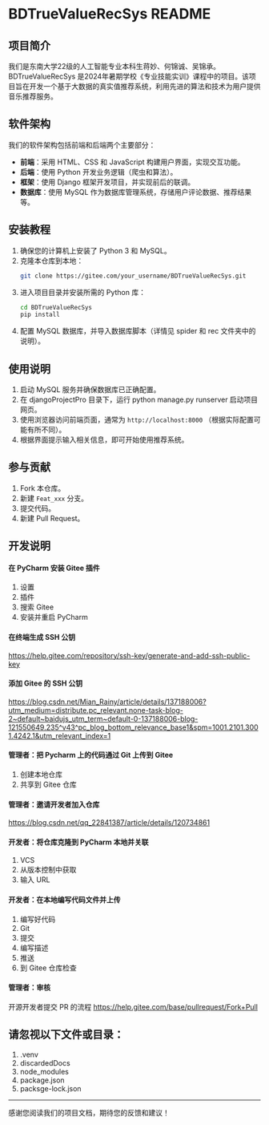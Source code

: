 # BDTrueValueRecSys README

## 项目简介
我们是东南大学22级的人工智能专业本科生蒋妙、何锦诚、吴锦承。
BDTrueValueRecSys 是2024年暑期学校《专业技能实训》课程中的项目。该项目旨在开发一个基于大数据的真实值推荐系统，利用先进的算法和技术为用户提供音乐推荐服务。

## 软件架构
我们的软件架构包括前端和后端两个主要部分：
- **前端**：采用 HTML、CSS 和 JavaScript 构建用户界面，实现交互功能。
- **后端**：使用 Python 开发业务逻辑（爬虫和算法）。
- **框架**：使用 Django 框架开发项目，并实现前后的联调。
- **数据库**：使用 MySQL 作为数据库管理系统，存储用户评论数据、推荐结果等。

## 安装教程

1. 确保您的计算机上安装了 Python 3 和 MySQL。
2. 克隆本仓库到本地：
   ```bash
   git clone https://gitee.com/your_username/BDTrueValueRecSys.git
   ```
3. 进入项目目录并安装所需的 Python 库：
   ```bash
   cd BDTrueValueRecSys
   pip install
   ```
4. 配置 MySQL 数据库，并导入数据库脚本（详情见 spider 和 rec 文件夹中的说明）。

## 使用说明

1. 启动 MySQL 服务并确保数据库已正确配置。
2. 在 djangoProjectPro 目录下，运行 python manage.py runserver 启动项目网页。
3. 使用浏览器访问前端页面，通常为 `http://localhost:8000` （根据实际配置可能有所不同）。
4. 根据界面提示输入相关信息，即可开始使用推荐系统。

## 参与贡献

1. Fork 本仓库。
2. 新建 `Feat_xxx` 分支。
3. 提交代码。
4. 新建 Pull Request。

## 开发说明
#### 在 PyCharm 安装 Gitee 插件
1. 设置
2. 插件
3. 搜索 Gitee
4. 安装并重启 PyCharm

#### 在终端生成 SSH 公钥
https://help.gitee.com/repository/ssh-key/generate-and-add-ssh-public-key

#### 添加 Gitee 的 SSH 公钥
https://blog.csdn.net/Mian_Rainy/article/details/137188006?utm_medium=distribute.pc_relevant.none-task-blog-2~default~baidujs_utm_term~default-0-137188006-blog-121550649.235^v43^pc_blog_bottom_relevance_base1&spm=1001.2101.3001.4242.1&utm_relevant_index=1

#### 管理者：把 Pycharm 上的代码通过 Git 上传到 Gitee
1. 创建本地仓库
2. 共享到 Gitee 仓库

#### 管理者：邀请开发者加入仓库
https://blog.csdn.net/qq_22841387/article/details/120734861

#### 开发者：将仓库克隆到 PyCharm 本地并关联
1. VCS
2. 从版本控制中获取
3. 输入 URL

#### 开发者：在本地编写代码文件并上传
1. 编写好代码
2. Git
3. 提交
4. 编写描述
5. 推送
6. 到 Gitee 仓库检查

#### 管理者：审核

开源开发者提交 PR 的流程
https://help.gitee.com/base/pullrequest/Fork+Pull

## 请忽视以下文件或目录：
1. .venv
2. discardedDocs
3. node_modules
4. package.json
5. packsge-lock.json
---
感谢您阅读我们的项目文档，期待您的反馈和建议！